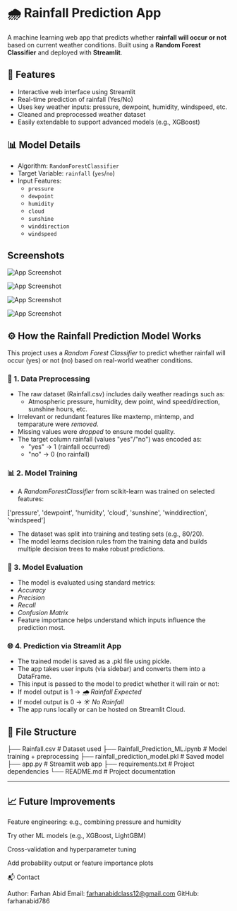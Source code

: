 # 🌧 Rainfall Prediction App

A machine learning web app that predicts whether **rainfall will occur or not** based on current weather conditions. Built using a **Random Forest Classifier** and deployed with **Streamlit**.


## 🚀 Features

- Interactive web interface using Streamlit
- Real-time prediction of rainfall (Yes/No)
- Uses key weather inputs: pressure, dewpoint, humidity, windspeed, etc.
- Cleaned and preprocessed weather dataset
- Easily extendable to support advanced models (e.g., XGBoost)


## 📊 Model Details

- Algorithm: `RandomForestClassifier`
- Target Variable: `rainfall` (`yes`/`no`)
- Input Features:
  - `pressure`
  - `dewpoint`
  - `humidity`
  - `cloud`
  - `sunshine`
  - `winddirection`
  - `windspeed`


## Screenshots

![App Screenshot](https://i.postimg.cc/6q4NH1Gh/Screenshot-2025-07-30-214017.png)

![App Screenshot](https://i.postimg.cc/kMGM6TDG/Screenshot-2025-07-30-214033.png)

![App Screenshot](https://i.postimg.cc/bvYr6pYH/Screenshot-2025-07-30-214109.png)

![App Screenshot](https://i.postimg.cc/VN76ppdy/Screenshot-2025-07-30-214137.png)


## ⚙ How the Rainfall Prediction Model Works

This project uses a *Random Forest Classifier* to predict whether rainfall will occur (yes) or not (no) based on real-world weather conditions.

### 🔁 1. Data Preprocessing

- The raw dataset (Rainfall.csv) includes daily weather readings such as:
  - Atmospheric pressure, humidity, dew point, wind speed/direction, sunshine hours, etc.
- Irrelevant or redundant features like maxtemp, mintemp, and temparature were *removed*.
- Missing values were *dropped* to ensure model quality.
- The target column rainfall (values "yes"/"no") was encoded as:
  - "yes" → 1 (rainfall occurred)
  - "no" → 0 (no rainfall)

### 📊 2. Model Training

- A *RandomForestClassifier* from scikit-learn was trained on selected features:

['pressure', 'dewpoint', 'humidity', 'cloud', 'sunshine', 'winddirection', 'windspeed']

- The dataset was split into training and testing sets (e.g., 80/20).
- The model learns decision rules from the training data and builds multiple decision trees to make robust predictions.

### 🧠 3. Model Evaluation

- The model is evaluated using standard metrics:
- *Accuracy*
- *Precision*
- *Recall*
- *Confusion Matrix*
- Feature importance helps understand which inputs influence the prediction most.

### 🌐 4. Prediction via Streamlit App

- The trained model is saved as a .pkl file using pickle.
- The app takes user inputs (via sidebar) and converts them into a DataFrame.
- This input is passed to the model to predict whether it will rain or not:
- If model output is 1 → *🌧 Rainfall Expected*
- If model output is 0 → *☀ No Rainfall*
- The app runs locally or can be hosted on Streamlit Cloud.


## 📁 File Structure

├── Rainfall.csv                  # Dataset used
├── Rainfall_Prediction_ML.ipynb  # Model training + preprocessing
├── rainfall_prediction_model.pkl # Saved model
├── app.py                        # Streamlit web app
├── requirements.txt              # Project dependencies
└── README.md                     # Project documentation


---

## 📈 Future Improvements

Feature engineering: e.g., combining pressure and humidity

Try other ML models (e.g., XGBoost, LightGBM)

Cross-validation and hyperparameter tuning

Add probability output or feature importance plots

📬 Contact

Author: Farhan Abid
Email: farhanabidclass12@gmail.com
GitHub: farhanabid786
